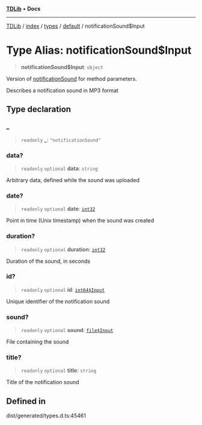 [**TDLib**](../../../../../../README.md) • **Docs**

***

[TDLib](../../../../../../modules.md) / [index](../../../../../README.md) / [types](../../../README.md) / [default](../README.md) / notificationSound$Input

# Type Alias: notificationSound$Input

> **notificationSound$Input**: `object`

Version of [notificationSound](notificationSound-1.md) for method parameters.

Describes a notification sound in MP3 format

## Type declaration

### \_

> `readonly` **\_**: `"notificationSound"`

### data?

> `readonly` `optional` **data**: `string`

Arbitrary data, defined while the sound was uploaded

### date?

> `readonly` `optional` **date**: [`int32`](int32-1.md)

Point in time (Unix timestamp) when the sound was created

### duration?

> `readonly` `optional` **duration**: [`int32`](int32-1.md)

Duration of the sound, in seconds

### id?

> `readonly` `optional` **id**: [`int64$Input`](int64$Input-1.md)

Unique identifier of the notification sound

### sound?

> `readonly` `optional` **sound**: [`file$Input`](file$Input-1.md)

File containing the sound

### title?

> `readonly` `optional` **title**: `string`

Title of the notification sound

## Defined in

dist/generated/types.d.ts:45461
